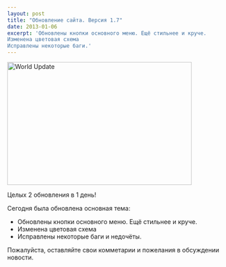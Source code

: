 ```yaml
---
layout: post
title: "Обновление сайта. Версия 1.7"
date: 2013-01-06
excerpt: 'Обновлены кнопки основного меню. Ещё стильнее и круче.
Изменена цветовая схема
Исправлены некоторые баги.'
---
```


<a href="http://gamersoul.ru/%d0%be%d0%b1%d0%bd%d0%be%d0%b2%d0%bb%d0%b5%d0%bd%d0%b8%d0%b5-%d1%81%d0%b0%d0%b9%d1%82%d0%b0-%d0%b2%d0%b5%d1%80%d1%81%d0%b8%d1%8f-1-7/world-update/" rel="attachment wp-att-272"><img class="size-full wp-image-272 aligncenter" alt="World Update" src="http://gamersoul.ru/wp-content/uploads/2013/01/6a00d8341caed853ef0168e8ca1a33970c-800wi.jpg" width="424" height="283" /></a>

Целых 2 обновления в 1 день!

Сегодня была обновлена основная тема:
<ul>
	<li>Обновлены кнопки основного меню. Ещё стильнее и круче.</li>
	<li>Изменена цветовая схема</li>
	<li>Исправлены некоторые баги и недочёты.</li>
</ul>
Пожалуйста, оставляйте свои комметарии и пожелания в обсуждении новости.

&nbsp;

&nbsp;